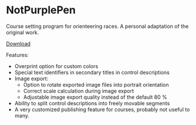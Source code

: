 # NotPurplePen
Course setting program for orienteering races. A personal adaptation of the original work.

[Download](https://pauliojanpera.github.io/NotPurplePen/index.html)

Features:
- Overprint option for custom colors
- Special text identifiers in secondary titles in control descriptions
- Image export:
    - Option to rotate exported image files into portrait orientation
    - Correct scale calculation during image export
    - Adjustable image export quality instead of the default 80 %
- Ability to split control descriptions into freely movable segments
- A very customized publishing feature for courses, probably not useful to many.
